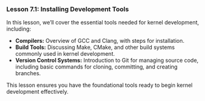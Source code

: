 ### Lesson 7.1: Installing Development Tools
In this lesson, we’ll cover the essential tools needed for kernel development, including:
   - **Compilers:** Overview of GCC and Clang, with steps for installation.
   - **Build Tools:** Discussing Make, CMake, and other build systems commonly used in kernel development.
   - **Version Control Systems:** Introduction to Git for managing source code, including basic commands for cloning, committing, and creating branches.

   This lesson ensures you have the foundational tools ready to begin kernel development effectively.